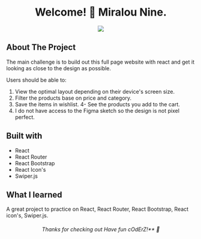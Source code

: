 <h1 align="center">
 Welcome! 👋 Miralou Nine.
</h1>

<p align="center">
 <img src="./design/desktop-preview.jpg"/>
</p>

## About The Project
The main challenge is to build out this full page website with react and get it looking as close to the design as possible.

Users should be able to:

1. View the optimal layout depending on their device's screen size.
2. Filter the products base on price and category. 
3. Save the items in wishlist. 
4- See the products you add to the cart.
5. I do not have access to the Figma sketch so the design is not pixel perfect.

## Built with
 * React
 * React Router
 * React Bootstrap
 * React Icon's
 * Swiper.js
 
## What I learned
A great project to practice on React, React Router, React Bootstrap, React icon's, Swiper.js.

<h6 align="center">
 Thanks for checking out Have fun cOdErZ!** 🚀
</h6>
